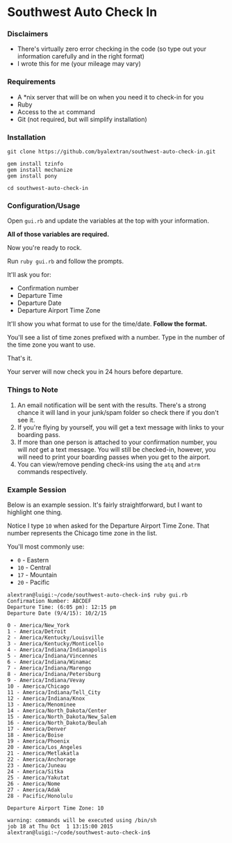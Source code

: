 # Southwest Auto Check In

### Disclaimers

* There's virtually zero error checking in the code (so type out your information carefully and in the right format)
* I wrote this for me (your mileage may vary)

### Requirements

* A *nix server that will be on when you need it to check-in for you
* Ruby
* Access to the `at` command
* Git (not required, but will simplify installation)

### Installation

```
git clone https://github.com/byalextran/southwest-auto-check-in.git

gem install tzinfo
gem install mechanize
gem install pony

cd southwest-auto-check-in
```

### Configuration/Usage

Open `gui.rb` and update the variables at the top with your information.

**All of those variables are required.**

Now you're ready to rock. 

Run `ruby gui.rb` and follow the prompts. 

It'll ask you for:

* Confirmation number
* Departure Time
* Departure Date
* Departure Airport Time Zone

It'll show you what format to use for the time/date. **Follow the format.**

You'll see a list of time zones prefixed with a number. Type in the number of the time zone you want to use. 

That's it. 

Your server will now check you in 24 hours before departure. 

### Things to Note

1. An email notification will be sent with the results. There's a strong chance it will land in your junk/spam folder so check there if you don't see it. 
1. If you're flying by yourself, you will get a text message with links to your boarding pass.
1. If more than one person is attached to your confirmation number, you will _not_ get a text message. You will still be checked-in, however, you will need to print your boarding passes when you get to the airport. 
1. You can view/remove pending check-ins using the `atq` and `atrm` commands respectively. 

### Example Session

Below is an example session. It's fairly straightforward, but I want to highlight one thing. 

Notice I type `10` when asked for the Departure Airport Time Zone. That number represents the Chicago time zone in the list. 

You'll most commonly use:

* `0` - Eastern 
* `10` - Central 
* `17` - Mountain 
* `20` - Pacific 

```
alextran@luigi:~/code/southwest-auto-check-in$ ruby gui.rb
Confirmation Number: ABCDEF
Departure Time: (6:05 pm): 12:15 pm
Departure Date (9/4/15): 10/2/15

0 - America/New_York
1 - America/Detroit
2 - America/Kentucky/Louisville
3 - America/Kentucky/Monticello
4 - America/Indiana/Indianapolis
5 - America/Indiana/Vincennes
6 - America/Indiana/Winamac
7 - America/Indiana/Marengo
8 - America/Indiana/Petersburg
9 - America/Indiana/Vevay
10 - America/Chicago
11 - America/Indiana/Tell_City
12 - America/Indiana/Knox
13 - America/Menominee
14 - America/North_Dakota/Center
15 - America/North_Dakota/New_Salem
16 - America/North_Dakota/Beulah
17 - America/Denver
18 - America/Boise
19 - America/Phoenix
20 - America/Los_Angeles
21 - America/Metlakatla
22 - America/Anchorage
23 - America/Juneau
24 - America/Sitka
25 - America/Yakutat
26 - America/Nome
27 - America/Adak
28 - Pacific/Honolulu

Departure Airport Time Zone: 10

warning: commands will be executed using /bin/sh
job 18 at Thu Oct  1 13:15:00 2015
alextran@luigi:~/code/southwest-auto-check-in$
```